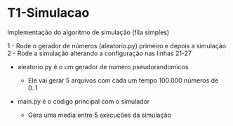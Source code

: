 # T1-Simulacao
Implementação do algoritmo de simulação (fila simples)

1 - Rode o gerador de números (aleatorio.py) primeiro e depois a simulação
2 - Rode a simulação alterando a configuração nas linhas 21-27

- aleatorio.py é o um gerador de numero pseudorandomicos
  - Ele vai gerar 5 arquivos com cada um tempo 100.000 números de 0..1

- main.py é o codigo principal com o simulador
  - Gera uma media entre 5 execuções da simulação
    
